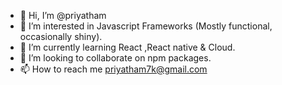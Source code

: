 - 👋 Hi, I’m @priyatham
- 👀 I’m interested in Javascript Frameworks (Mostly functional, occasionally shiny).
- 🌱 I’m currently learning React ,React native & Cloud.
- 💞️ I’m looking to collaborate on npm packages.
- 📫 How to reach me priyatham7k@gmail.com


